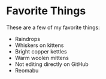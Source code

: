 # Favorite Things

These are a few of my favorite things:

- Raindrops
- Whiskers on kittens
- Bright copper kettles
- Warm woolen mittens
- Not editing directly on GitHub
- Reomabu
